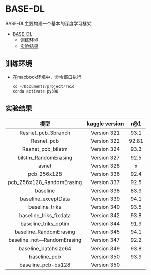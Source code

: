 
# BASE-DL

BASE-DL主要构建一个基本的深度学习框架

- [BASE-DL](#base-dl)
  - [训练环境](#训练环境)
  - [实验结果](#实验结果)


## 训练环境  

- 在macbook环境中，命令窗口执行

    ```python 
    cd ~/Documents/project/reid
    conda activate py396
    ```

## 实验结果

|            模型            | kaggle version |  r@1  |
| :------------------------: | :------------: | :---: |
|     Resnet_pcb_3branch     |  Version 321   | 93.1  |
|         Resnet_pcb         |  Version 322   | 92.81 |
|     Resnet_pcb_bilstm      |  Version 324   | 93.3  |
|    bilstm_RandomErasing    |  Version 327   | 92.5  |
|           asnet            |  Version 328   |   x   |
|        pcb_256x128         |  Version 336   | 92.4  |
| pcb_256x128_RandomErasing  |  Version 337   | 92.5  |
|          baseline          |  Version 338   | 83.9  |
|    baseline_exceptData     |  Version 339   | 94.1  |
|       baseline_triks       |  Version 340   | 93.5  |
|   baseline_triks_fixdata   |  Version 342   | 93.8  |
|    baseline_triks_optim    |  Version 344   | 91.9  |
|   baseline_RandomErasing   |  Version 345   | 94.1  |
| baseline_not—RandomErasing |  Version 347   | 92.2  |
|    baseline_batchsize64    |  Version 349   | 93.8  |
|        baseline_pcb        |  Version 350   | 93.9  |
|     baseline_pcb-bs128     |  Version 350   |       |
